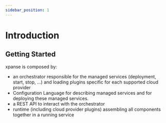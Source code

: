 ```yaml
---
sidebar_position: 1
---
```


# Introduction

## Getting Started

xpanse is composed by:

-   an orchestrator responsible for the managed services (deployment, start, stop, ...) and loading
    plugins specific for each supported cloud provider
-   Configuration Language for describing managed services and for deploying these managed services.
-   a REST API to interact with the orchestrator
-   runtime (including cloud provider plugins) assembling all components together in a
    running service
